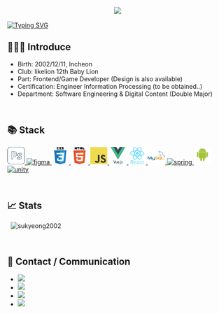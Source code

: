 <p align='center'>
    <img src="https://capsule-render.vercel.app/api?type=waving&color=auto&height=250&section=header&text=Welcome%20&animation=fadeIn&fontAlignY=38&desc=Thank%20you%20for%20coming%20here%20!%20&descAlignY=51&descAlign=62"/>
</p>

<p>
    <a href="https://git.io/typing-svg">
	<img src="https://readme-typing-svg.demolab.com?font=Fira+Code&pause=1000&random=false&width=435&lines=My+name+is+sukyeong+Oh" alt="Typing SVG" /></a>	
</p>

## 🙋🏻‍♀ Introduce 
- Birth: 2002/12/11, Incheon
- Club: likelion 12th Baby Lion
- Part: Frontend/Game Developer (Design is also available)
- Certification: Engineer Information Processing (to be obtained..)
- Department: Software Engineering & Digital Content (Double Major)
<br>

## 📚 Stack
<p> 
  <a href="https://www.photoshop.com/en" target="_blank" rel="noreferrer"> 
    <img src="https://raw.githubusercontent.com/devicons/devicon/master/icons/photoshop/photoshop-line.svg" alt="photoshop" width="40" height="40"/> 
  </a> 
  <a href="https://www.figma.com/" target="_blank" rel="noreferrer"> 
    <img src="https://www.vectorlogo.zone/logos/figma/figma-icon.svg" alt="figma" width="40" height="40"/> 
  </a> 
  <a href="https://www.w3schools.com/css/" target="_blank" rel="noreferrer"> 
    <img src="https://raw.githubusercontent.com/devicons/devicon/master/icons/css3/css3-original-wordmark.svg" alt="css3" width="40" height="40"/> 
  </a> 
  <a href="https://www.w3.org/html/" target="_blank" rel="noreferrer"> 
    <img src="https://raw.githubusercontent.com/devicons/devicon/master/icons/html5/html5-original-wordmark.svg" alt="html5" width="40" height="40"/> 
  </a> 
  <a href="https://developer.mozilla.org/en-US/docs/Web/JavaScript" target="_blank" rel="noreferrer"> 
    <img src="https://raw.githubusercontent.com/devicons/devicon/master/icons/javascript/javascript-original.svg" alt="javascript" width="40" height="40"/> 
  </a> 
  <a href="https://vuejs.org/" target="_blank" rel="noreferrer"> 
    <img src="https://raw.githubusercontent.com/devicons/devicon/master/icons/vuejs/vuejs-original-wordmark.svg" alt="vuejs" width="40" height="40"/> 
  </a> 
  <a href="https://reactjs.org/" target="_blank" rel="noreferrer"> 
    <img src="https://raw.githubusercontent.com/devicons/devicon/master/icons/react/react-original-wordmark.svg" alt="react" width="40" height="40"/> 
  </a> 
  <a href="https://www.mysql.com/" target="_blank" rel="noreferrer"> 
    <img src="https://raw.githubusercontent.com/devicons/devicon/master/icons/mysql/mysql-original-wordmark.svg" alt="mysql" width="40" height="40"/> 
  </a> 
  <a href="https://spring.io/" target="_blank" rel="noreferrer"> 
    <img src="https://www.vectorlogo.zone/logos/springio/springio-icon.svg" alt="spring" width="40" height="40"/> 
  </a> 
  <a href="https://developer.android.com" target="_blank" rel="noreferrer"> 
    <img src="https://raw.githubusercontent.com/devicons/devicon/master/icons/android/android-original-wordmark.svg" alt="android" width="40" height="40"/> 
  </a> 
  <a href="https://unity.com/" target="_blank" rel="noreferrer"> 
    <img src="https://www.vectorlogo.zone/logos/unity3d/unity3d-icon.svg" alt="unity" width="40" height="40"/> 
  </a> 
</p>	
<br>

## 📈 Stats
<p>&nbsp;
  <img align="legt" src="https://github-readme-stats.vercel.app/api?username=sukyeong2002&show_icons=true&locale=en" alt="sukyeong2002" />
</p>
<br>

## 💬 Contact / Communication
- <a href="mailto:osukyeong0109@gmail.co.kr">
		<img src="https://img.shields.io/badge/Mail-30B980?style=flat&logo=Gmail&logoColor=white" />
	</a>
- <a href="https://m.blog.naver.com/osukyeong0109">
		<img src="https://img.shields.io/badge/Blog-FF9800?style=flat&logo=Blogger&logoColor=white" />
	</a>
- <a href="https://www.notion.so/invite/3004e5d95e125332f2b9d79ed366b35b27fc31f6">
		<img src="https://img.shields.io/badge/Notion-000000?style=flat&logo=Notion&logoColor=white" />
	</a>
 - <a href="https://www.instagram.com/oungskyoung?igsh=cWN1bHpwZWR6bWlq">
     <img src="https://img.shields.io/badge/Instagram-E4405F?style=flat-square&logo=Instagram&logoColor=white&link=https://www.instagram.com/hye_inisfree/"/>
   </a>
